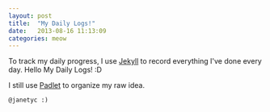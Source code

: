 ```yaml
---
layout: post
title:  "My Daily Logs!"
date:   2013-08-16 11:13:09
categories: meow
---
```


To track my daily progress, I use [Jekyll][jekyll] to record everything I've done every day.
Hello My Daily Logs! :D

I still use [Padlet][padlet] to organize my raw idea.


[jekyll]:    http://jekyllrb.com
[padlet]:    http://padlet.com


`@janetyc :)`